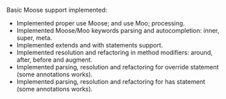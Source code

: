 Basic Moose support implemented:

* Implemented proper use Moose; and use Moo; processing.
* Implemented Moose/Moo keywords parsing and autocompletion: inner, super, meta.
* Implemented extends and with statements support.
* Implemented resolution and refactoring in method modifiers: around, after, before and augment.
* Implemented parsing, resolution and refactoring for override statement (some annotations works).
* Implemented parsing, resolution and refactoring for has statement (some annotations works).
